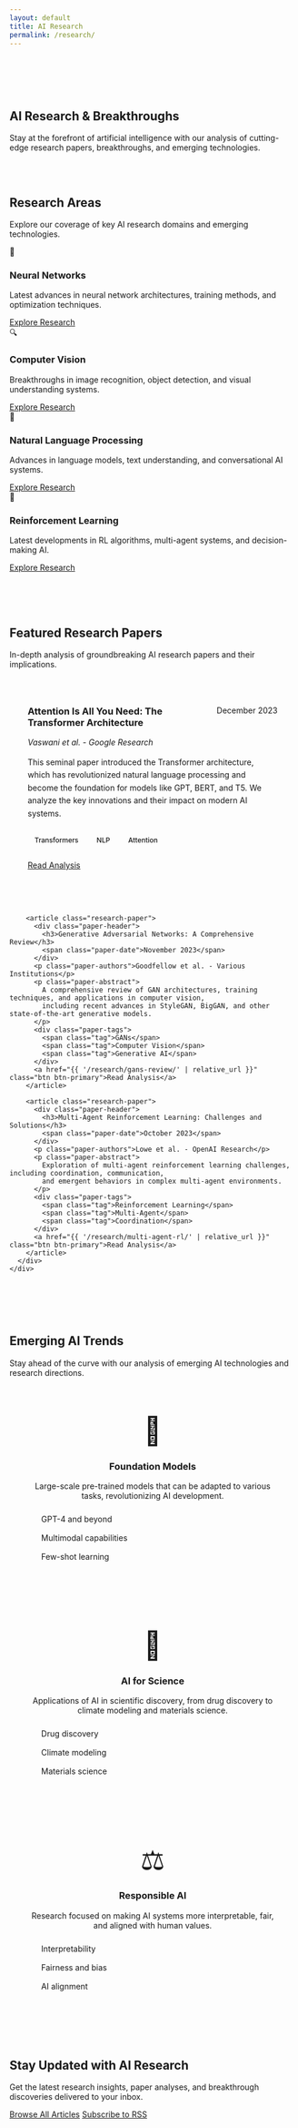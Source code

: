 ```yaml
---
layout: default
title: AI Research
permalink: /research/
---
```


<div class="container">
  <section class="hero" style="padding: 4rem 0 2rem;">
    <div class="section-header">
      <h1>AI Research & Breakthroughs</h1>
      <p>Stay at the forefront of artificial intelligence with our analysis of cutting-edge research papers, breakthroughs, and emerging technologies.</p>
    </div>
  </section>

  <!-- Research Categories -->
  <section class="research-categories">
    <div class="container">
      <div class="section-header">
        <h2>Research Areas</h2>
        <p>Explore our coverage of key AI research domains and emerging technologies.</p>
      </div>
      <div class="categories-grid">
        <div class="category-card">
          <div class="category-icon">🧠</div>
          <h3>Neural Networks</h3>
          <p>Latest advances in neural network architectures, training methods, and optimization techniques.</p>
          <a href="{{ '/research/neural-networks/' | relative_url }}" class="btn btn-outline">Explore Research</a>
        </div>
        <div class="category-card">
          <div class="category-icon">🔍</div>
          <h3>Computer Vision</h3>
          <p>Breakthroughs in image recognition, object detection, and visual understanding systems.</p>
          <a href="{{ '/research/computer-vision/' | relative_url }}" class="btn btn-outline">Explore Research</a>
        </div>
        <div class="category-card">
          <div class="category-icon">💬</div>
          <h3>Natural Language Processing</h3>
          <p>Advances in language models, text understanding, and conversational AI systems.</p>
          <a href="{{ '/research/nlp/' | relative_url }}" class="btn btn-outline">Explore Research</a>
        </div>
        <div class="category-card">
          <div class="category-icon">🎯</div>
          <h3>Reinforcement Learning</h3>
          <p>Latest developments in RL algorithms, multi-agent systems, and decision-making AI.</p>
          <a href="{{ '/research/reinforcement-learning/' | relative_url }}" class="btn btn-outline">Explore Research</a>
        </div>
      </div>
    </div>
  </section>

  <!-- Featured Research -->
  <section class="featured-research" style="background: var(--gray-50); padding: 4rem 0;">
    <div class="container">
      <div class="section-header">
        <h2>Featured Research Papers</h2>
        <p>In-depth analysis of groundbreaking AI research papers and their implications.</p>
      </div>
      <div class="research-papers">
        <article class="research-paper">
          <div class="paper-header">
            <h3>Attention Is All You Need: The Transformer Architecture</h3>
            <span class="paper-date">December 2023</span>
          </div>
          <p class="paper-authors">Vaswani et al. - Google Research</p>
          <p class="paper-abstract">
            This seminal paper introduced the Transformer architecture, which has revolutionized natural language processing 
            and become the foundation for models like GPT, BERT, and T5. We analyze the key innovations and their impact 
            on modern AI systems.
          </p>
          <div class="paper-tags">
            <span class="tag">Transformers</span>
            <span class="tag">NLP</span>
            <span class="tag">Attention</span>
          </div>
          <a href="{{ '/research/transformers-attention/' | relative_url }}" class="btn btn-primary">Read Analysis</a>
        </article>

        <article class="research-paper">
          <div class="paper-header">
            <h3>Generative Adversarial Networks: A Comprehensive Review</h3>
            <span class="paper-date">November 2023</span>
          </div>
          <p class="paper-authors">Goodfellow et al. - Various Institutions</p>
          <p class="paper-abstract">
            A comprehensive review of GAN architectures, training techniques, and applications in computer vision, 
            including recent advances in StyleGAN, BigGAN, and other state-of-the-art generative models.
          </p>
          <div class="paper-tags">
            <span class="tag">GANs</span>
            <span class="tag">Computer Vision</span>
            <span class="tag">Generative AI</span>
          </div>
          <a href="{{ '/research/gans-review/' | relative_url }}" class="btn btn-primary">Read Analysis</a>
        </article>

        <article class="research-paper">
          <div class="paper-header">
            <h3>Multi-Agent Reinforcement Learning: Challenges and Solutions</h3>
            <span class="paper-date">October 2023</span>
          </div>
          <p class="paper-authors">Lowe et al. - OpenAI Research</p>
          <p class="paper-abstract">
            Exploration of multi-agent reinforcement learning challenges, including coordination, communication, 
            and emergent behaviors in complex multi-agent environments.
          </p>
          <div class="paper-tags">
            <span class="tag">Reinforcement Learning</span>
            <span class="tag">Multi-Agent</span>
            <span class="tag">Coordination</span>
          </div>
          <a href="{{ '/research/multi-agent-rl/' | relative_url }}" class="btn btn-primary">Read Analysis</a>
        </article>
      </div>
    </div>
  </section>

  <!-- Research Trends -->
  <section class="research-trends">
    <div class="container">
      <div class="section-header">
        <h2>Emerging AI Trends</h2>
        <p>Stay ahead of the curve with our analysis of emerging AI technologies and research directions.</p>
      </div>
      <div class="trends-grid">
        <div class="trend-card">
          <div class="trend-icon">🚀</div>
          <h3>Foundation Models</h3>
          <p>Large-scale pre-trained models that can be adapted to various tasks, revolutionizing AI development.</p>
          <ul class="trend-list">
            <li>GPT-4 and beyond</li>
            <li>Multimodal capabilities</li>
            <li>Few-shot learning</li>
          </ul>
        </div>
        <div class="trend-card">
          <div class="trend-icon">🔬</div>
          <h3>AI for Science</h3>
          <p>Applications of AI in scientific discovery, from drug discovery to climate modeling and materials science.</p>
          <ul class="trend-list">
            <li>Drug discovery</li>
            <li>Climate modeling</li>
            <li>Materials science</li>
          </ul>
        </div>
        <div class="trend-card">
          <div class="trend-icon">⚖️</div>
          <h3>Responsible AI</h3>
          <p>Research focused on making AI systems more interpretable, fair, and aligned with human values.</p>
          <ul class="trend-list">
            <li>Interpretability</li>
            <li>Fairness and bias</li>
            <li>AI alignment</li>
          </ul>
        </div>
      </div>
    </div>
  </section>

  <!-- Call to Action -->
  <section class="cta" style="margin: 4rem 0;">
    <h2>Stay Updated with AI Research</h2>
    <p>Get the latest research insights, paper analyses, and breakthrough discoveries delivered to your inbox.</p>
    <div class="hero-buttons">
      <a href="{{ '/blog/' | relative_url }}" class="btn btn-secondary">Browse All Articles</a>
      <a href="{{ '/feed.xml' | relative_url }}" class="btn btn-outline">Subscribe to RSS</a>
    </div>
  </section>
</div>

<style>
.research-papers {
  display: grid;
  gap: 2rem;
  margin-top: 2rem;
}

.research-paper {
  background: var(--white);
  border: 1px solid var(--gray-200);
  border-radius: var(--radius-lg);
  padding: 2rem;
  box-shadow: var(--shadow-sm);
  transition: var(--transition);
}

.research-paper:hover {
  box-shadow: var(--shadow-lg);
  transform: translateY(-2px);
}

.paper-header {
  display: flex;
  justify-content: space-between;
  align-items: flex-start;
  margin-bottom: 1rem;
}

.paper-header h3 {
  margin: 0;
  flex: 1;
  margin-right: 1rem;
}

.paper-date {
  color: var(--gray-500);
  font-size: 0.875rem;
  white-space: nowrap;
}

.paper-authors {
  color: var(--gray-600);
  font-style: italic;
  margin-bottom: 1rem;
}

.paper-abstract {
  color: var(--gray-700);
  line-height: 1.6;
  margin-bottom: 1.5rem;
}

.paper-tags {
  display: flex;
  gap: 0.5rem;
  margin-bottom: 1.5rem;
  flex-wrap: wrap;
}

.tag {
  background: var(--primary);
  color: var(--white);
  padding: 0.25rem 0.75rem;
  border-radius: var(--radius-sm);
  font-size: 0.75rem;
  font-weight: 500;
}

.trends-grid {
  display: grid;
  grid-template-columns: repeat(auto-fit, minmax(300px, 1fr));
  gap: 2rem;
  margin-top: 2rem;
}

.trend-card {
  background: var(--white);
  border: 1px solid var(--gray-200);
  border-radius: var(--radius-lg);
  padding: 2rem;
  text-align: center;
  transition: var(--transition);
}

.trend-card:hover {
  transform: translateY(-4px);
  box-shadow: var(--shadow-lg);
}

.trend-icon {
  font-size: 3rem;
  margin-bottom: 1rem;
}

.trend-list {
  list-style: none;
  text-align: left;
  margin-top: 1rem;
}

.trend-list li {
  padding: 0.5rem 0;
  border-bottom: 1px solid var(--gray-100);
  color: var(--gray-600);
}

.trend-list li:last-child {
  border-bottom: none;
}

@media (max-width: 768px) {
  .paper-header {
    flex-direction: column;
    align-items: flex-start;
  }
  
  .paper-header h3 {
    margin-right: 0;
    margin-bottom: 0.5rem;
  }
}
</style>
